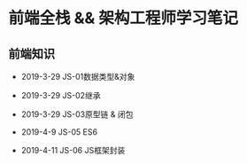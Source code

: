 # 前端全栈 && 架构工程师学习笔记

## 前端知识
  + 2019-3-29 JS-01数据类型&对象

  + 2019-3-29 JS-02继承

  + 2019-3-29 JS-03原型链 & 闭包

  + 2019-4-9 JS-05 ES6

  + 2019-4-11 JS-06 JS框架封装

